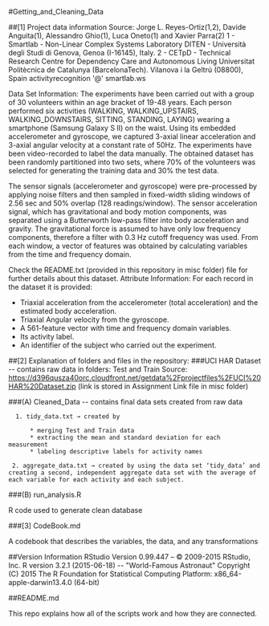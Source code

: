 #Getting_and_Cleaning_Data

##[1] Project data information
Source: Jorge L. Reyes-Ortiz(1,2), Davide Anguita(1), Alessandro Ghio(1), Luca Oneto(1) and Xavier Parra(2)
1 - Smartlab - Non-Linear Complex Systems Laboratory DITEN - Università degli Studi di Genova, Genoa (I-16145), Italy. 
2 - CETpD - Technical Research Centre for Dependency Care and Autonomous Living Universitat Politècnica de Catalunya (BarcelonaTech). Vilanova i la Geltrú (08800), Spain activityrecognition '@' smartlab.ws

Data Set Information: The experiments have been carried out with a group of 30 volunteers within an age bracket of 19-48 years. Each person performed six activities (WALKING, WALKING_UPSTAIRS, WALKING_DOWNSTAIRS, SITTING, STANDING, LAYING) wearing a smartphone (Samsung Galaxy S II) on the waist. Using its embedded accelerometer and gyroscope, we captured 3-axial linear acceleration and 3-axial angular velocity at a constant rate of 50Hz. The experiments have been video-recorded to label the data manually. The obtained dataset has been randomly partitioned into two sets, where 70% of the volunteers was selected for generating the training data and 30% the test data. 

The sensor signals (accelerometer and gyroscope) were pre-processed by applying noise filters and then sampled in fixed-width sliding windows of 2.56 sec and 50% overlap (128 readings/window). The sensor acceleration signal, which has gravitational and body motion components, was separated using a Butterworth low-pass filter into body acceleration and gravity. The gravitational force is assumed to have only low frequency components, therefore a filter with 0.3 Hz cutoff frequency was used. From each window, a vector of features was obtained by calculating variables from the time and frequency domain.

Check the README.txt (provided in this repository in misc folder) file for further details about this dataset. 
Attribute Information:
For each record in the dataset it is provided: 
- Triaxial acceleration from the accelerometer (total acceleration) and the estimated body acceleration. 
- Triaxial Angular velocity from the gyroscope. 
- A 561-feature vector with time and frequency domain variables. 
- Its activity label. 
- An identifier of the subject who carried out the experiment.

##[2] Explanation of folders and files in the repository:
###UCI HAR Dataset -- contains raw data in folders: Test and Train 
Source: https://d396qusza40orc.cloudfront.net/getdata%2Fprojectfiles%2FUCI%20HAR%20Dataset.zip (link is stored in Assignment Link file in misc folder)

###(A) Cleaned_Data -- contains final data sets created from raw data

      1. tidy_data.txt → created by

          * merging Test and Train data
          * extracting the mean and standard deviation for each measurement 
          * labeling descriptive labels for activity names 
 
     2. aggregate_data.txt → created by using the data set ‘tidy_data’ and creating a second, independent aggregate data set with the average of each variable for each activity and each subject.

###(B) run_analysis.R

R code used to generate clean database

###[3] CodeBook.md

A codebook that describes the variables, the data, and any transformations 

##Version Information
RStudio Version 0.99.447 – © 2009-2015 RStudio, Inc.
R version 3.2.1 (2015-06-18) -- "World-Famous Astronaut"
Copyright (C) 2015 The R Foundation for Statistical Computing
Platform: x86_64-apple-darwin13.4.0 (64-bit)

##README.md

This repo explains how all of the scripts work and how they are connected.
